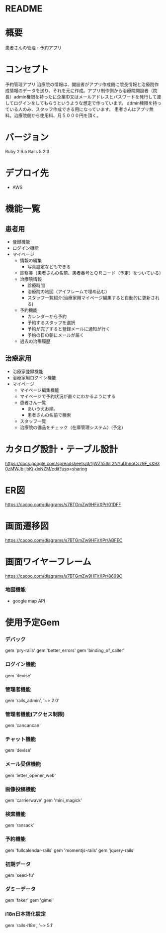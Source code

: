 # README
#
# 概要
患者さんの管理・予約アプリ
# コンセプト
予約管理アプリ
治療院の情報は、開設者がアプリ作成側に院長情報と治療院作成情報のデータを送り、それを元に作成。アプリ制作側から治療院開設者（院長）admin権限を持ったに企業ID又はメールアドレスとパスワードを発行して渡してログインをしてもらうというような想定で作っています。
admin権限を持っている人のみ、スタッフ作成できる用になっています。
患者さんはアプリ無料。治療院側から使用料、月５０００円を頂く。
# バージョン
Ruby 2.6.5 Rails 5.2.3
# デプロイ先
  - AWS
# 機能一覧
  ## 患者用 
  - 登録機能
  - ログイン機能
  - マイページ
    - 情報の編集
      - 写真設定などもできる
    - 診察券（患者さんの名前、患者番号とＱＲコード（予定）をついている）
    - 治療院情報
      - 診療時間
      - 治療院の地図（アイフレームで埋め込む）
      - スタッフ一覧紹介(治療家用マイページ編集すると自動的に更新される)
    - 予約機能
      - カレンダーから予約
      - 予約するスタッフを選択
      - 予約が完了すると登録メールに通知が行く
      - 予約の日の朝にメールが届く
    - 過去の治療履歴
  ## 治療家用
  - 治療家登録機能
  - 治療家用ログイン機能
  - マイページ
    - マイページ編集機能
    - マイページで予約状況が直ぐにわかるようにする
    - 患者さん一覧
      - あいうえお順。
      - 患者さんの名前で検索
    - スタッフ一覧
    - 治療院の備品をチェック（在庫管理システム）(予定)
  # カタログ設計・テーブル設計
  https://docs.google.com/spreadsheets/d/1jWZh5IkL2NYuDhnqCsz9F_sX930zMWJb-jbKj-dxNZM/edit?usp=sharing

  # ER図
  https://cacoo.com/diagrams/s7BTGmZw9HFirXPr/01DFF
  # 画面遷移図
  https://cacoo.com/diagrams/s7BTGmZw9HFirXPr/ABFEC
  # 画面ワイヤーフレーム
  https://cacoo.com/diagrams/s7BTGmZw9HFirXPr/8699C
  ### 地図機能
  - google map API
  # 使用予定Gem
  ### デバック
  gem 'pry-rails'
  gem 'better_errors'
  gem 'binding_of_caller'
  ### ログイン機能
  gem 'devise'
  ### 管理者機能
  gem 'rails_admin', '~> 2.0'
  ### 管理者機能(アクセス制限)
  gem 'cancancan'
  ### チャット機能
  gem 'devise'
  ### メール受信機能
  gem 'letter_opener_web'
  ### 画像投稿機能
  gem 'carrierwave'
  gem 'mini_magick'
  ### 検索機能
  gem 'ransack'
  ### 予約機能
  gem 'fullcalendar-rails'
  gem 'momentjs-rails'
  gem 'jquery-rails'
  ### 初期データ
  gem 'seed-fu'
  ### ダミーデータ
  gem 'faker'
  gem 'gimei'
  ### i18n日本語化設定
  gem 'rails-i18n', '~> 5.1'
